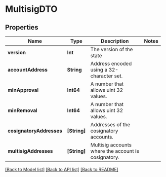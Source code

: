 # MultisigDTO

## Properties
Name | Type | Description | Notes
------------ | ------------- | ------------- | -------------
**version** | **Int** | The version of the state | 
**accountAddress** | **String** | Address encoded using a 32-character set. | 
**minApproval** | **Int64** | A number that allows uint 32 values. | 
**minRemoval** | **Int64** | A number that allows uint 32 values. | 
**cosignatoryAddresses** | **[String]** | Addresses of the cosignatory accounts. | 
**multisigAddresses** | **[String]** | Multisig accounts where the account is cosignatory. | 

[[Back to Model list]](../README.md#documentation-for-models) [[Back to API list]](../README.md#documentation-for-api-endpoints) [[Back to README]](../README.md)


